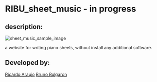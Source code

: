 # RIBU_sheet_music - in progress

## description:

![sheet_music_sample_image](https://user-images.githubusercontent.com/60905493/90182904-09080500-dd89-11ea-8ae8-fa7bb57d662f.PNG)


a website for writing piano sheets, without install any additional software.

## Developed by:
[Ricardo Araujo](https://github.com/araujoricardo)
[Bruno Bulgaron](https://github.com/brunobulgaron)
